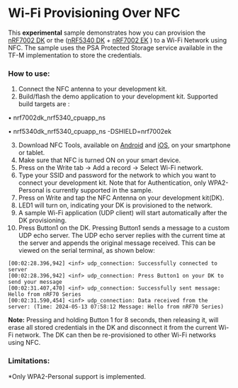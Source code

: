 # Wi-Fi Provisioning Over NFC
This **experimental** sample demonstrates how you can provision the [nRF7002 DK](https://www.nordicsemi.com/Products/Development-hardware/nRF7002-DK) or the ([nRF5340 DK](https://www.nordicsemi.com/Products/Development-hardware/nrf5340-dk) + [nRF7002 EK](https://www.nordicsemi.com/Products/Development-hardware/nRF7002-EK) ) to a Wi-Fi Network using NFC.
The sample uses the PSA Protected Storage service available in the TF-M implementation to store the credentials. 

### How to use:

1.	Connect the NFC antenna to your development kit. 
2.	Build/flash the demo application to your development kit.
Supported build targets are :

•	nrf7002dk_nrf5340_cpuapp_ns 

•	nrf5340dk_nrf5340_cpuapp_ns -DSHIELD=nrf7002ek 

3.	Download NFC Tools, available on [Android](https://play.google.com/store/apps/details?id=com.wakdev.wdnfc&hl=en&gl=US) and [iOS](https://apps.apple.com/us/app/nfc-tools/id1252962749), on your smartphone or tablet.
4.	Make sure that NFC is turned ON on your smart device.
5.	Press on the Write tab -> Add a record -> Select Wi-Fi network.
6.	Type your SSID and password for the network to which you want to connect your development kit. Note that for Authentication, only WPA2-Personal is currently supported in the sample.
7.	Press on Write and tap the NFC Antenna on your development kit(DK).
8.	LED1 will turn on, indicating your DK is provisioned to the network.
9.  A sample Wi-Fi application (UDP client) will start automatically after the DK provisioning. 
10. Press Button1 on the DK. Pressing Button1 sends a message to a custom UDP echo server. The UDP echo server replies with the current time at the server and appends the original message received. This can be viewed on the serial terminal, as shown below: 
```
[00:02:28.396,942] <inf> udp_connection: Successfully connected to server
[00:02:28.396,942] <inf> udp_connection: Press Button1 on your DK to send your message
[00:02:31.407,470] <inf> udp_connection: Successfully sent message: Hello from nRF70 Series
[00:02:31.590,454] <inf> udp_connection: Data received from the server: (Time: 2024-05-13 07:58:12 Message: Hello from nRF70 Series)
```
**Note:** 
Pressing and holding Button 1 for 8 seconds, then releasing it, will erase all stored credentials in the DK and disconnect it from the current Wi-Fi network. The DK can then be re-provisioned to other Wi-Fi networks using NFC.

### Limitations:

*Only WPA2-Personal support is implemented.

